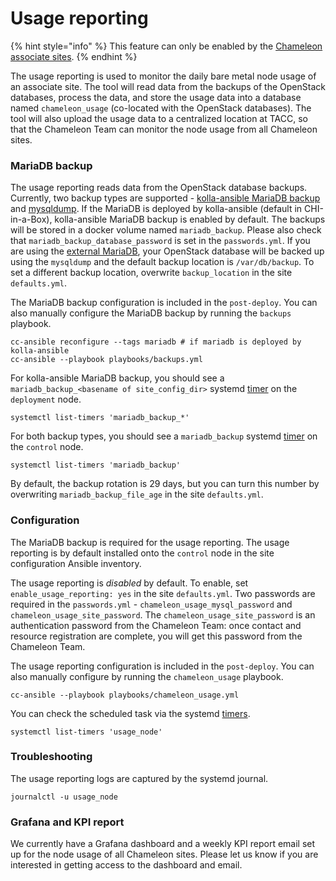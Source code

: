 # Usage reporting

{% hint style="info" %}
This feature can only be enabled by the [Chameleon associate sites](../../).
{% endhint %}

The usage reporting is used to monitor the daily bare metal node usage of an associate site. The tool will read data from the backups of the OpenStack databases, process the data, and store the usage data into a database named `chameleon_usage` (co-located with the OpenStack databases). The tool will also upload the usage data to a centralized location at TACC, so that the Chameleon Team can monitor the node usage from all Chameleon sites.

### MariaDB backup

The usage reporting reads data from the OpenStack database backups. Currently, two backup types are supported - [kolla-ansible MariaDB backup](https://docs.openstack.org/kolla-ansible/latest/admin/mariadb-backup-and-restore.html) and [mysqldump](https://mariadb.com/kb/en/mariadb-dumpmysqldump/). If the MariaDB is deployed by kolla-ansible (default in CHI-in-a-Box), kolla-ansible MariaDB backup is enabled by default. The backups will be stored in a docker volume named `mariadb_backup`. Please also check that `mariadb_backup_database_password` is set in the `passwords.yml`. If you are using the [external MariaDB](https://docs.openstack.org/kolla-ansible/latest/reference/databases/external-mariadb-guide.html), your OpenStack database will be backed up using the `mysqldump` and the default backup location is `/var/db/backup`. To set a different backup location, overwrite `backup_location` in the site `defaults.yml`.

The MariaDB backup configuration is included in the `post-deploy`. You can also manually configure the MariaDB backup by running the `backups` playbook.

```shell
cc-ansible reconfigure --tags mariadb # if mariadb is deployed by kolla-ansible
cc-ansible --playbook playbooks/backups.yml
```

For kolla-ansible MariaDB backup, you should see a `mariadb_backup_<basename of site_config_dir>` systemd [timer](https://wiki.archlinux.org/index.php/Systemd/Timers) on the `deployment` node.

```shell
systemctl list-timers 'mariadb_backup_*'
```

For both backup types, you should see a `mariadb_backup` systemd [timer](https://wiki.archlinux.org/index.php/Systemd/Timers) on the `control` node.

```shell
systemctl list-timers 'mariadb_backup'
```

By default, the backup rotation is 29 days, but you can turn this number by overwriting `mariadb_backup_file_age` in the site `defaults.yml`.

### Configuration

The MariaDB backup is required for the usage reporting. The usage reporting is by default installed onto the `control` node in the site configuration Ansible inventory.

The usage reporting is _disabled_ by default. To enable, set `enable_usage_reporting: yes` in the site `defaults.yml`. Two passwords are required in the `passwords.yml` - `chameleon_usage_mysql_password` and `chameleon_usage_site_password`. The `chameleon_usage_site_password` is an authentication password from the Chameleon Team: once contact and resource registration are complete, you will get this password from the Chameleon Team.

The usage reporting configuration is included in the `post-deploy`. You can also manually configure by running the `chameleon_usage` playbook.

```shell
cc-ansible --playbook playbooks/chameleon_usage.yml
```

You can check the scheduled task via the systemd [timers](https://wiki.archlinux.org/index.php/Systemd/Timers).

```shell
systemctl list-timers 'usage_node'
```

### Troubleshooting

The usage reporting logs are captured by the systemd journal.

```shell
journalctl -u usage_node
```

### Grafana and KPI report

We currently have a Grafana dashboard and a weekly KPI report email set up for the node usage of all Chameleon sites. Please let us know if you are interested in getting access to the dashboard and email.
